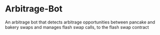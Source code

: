 # Arbitrage-Bot

An arbitrage bot that detects arbitrage opportunities between pancake and bakery swaps and manages flash swap calls, to the flash swap contract
